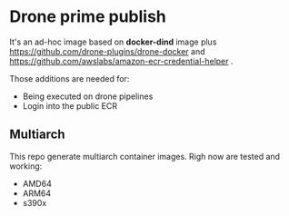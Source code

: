 # Drone prime publish
It's an ad-hoc image based on **docker-dind** image plus https://github.com/drone-plugins/drone-docker and https://github.com/awslabs/amazon-ecr-credential-helper .

Those additions are needed for:
- Being executed on drone pipelines
- Login into the public ECR

## Multiarch
This repo generate multiarch container images. 
Righ now are tested and working:
- AMD64
- ARM64
- s390x